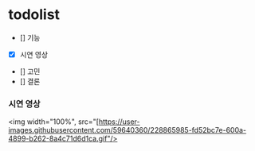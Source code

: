 # todolist

- [] 기능
- [x] 시연 영상
- [] 고민
- [] 결론

### 시연 영상

<img width="100%", src="[https://user-images.githubusercontent.com/59640360/228865985-fd52bc7e-600a-4899-b262-8a4c71d6d1ca.gif"/>
